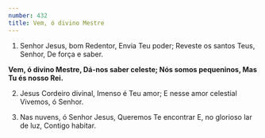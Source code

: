 ```yaml
---
number: 432
title: Vem, ó divino Mestre
---
```


1. Senhor Jesus, bom Redentor,
  Envia Teu poder;
  Reveste os santos Teus, Senhor,
  De força e saber.

  __Vem, ó divino Mestre,
  Dá-nos saber celeste;
  Nós somos pequeninos,
  Mas Tu és nosso Rei.__

2. Jesus Cordeiro divinal,
  Imenso é Teu amor;
  E nesse amor celestial
  Vivemos, ó Senhor.

3. Nas nuvens, ó Senhor Jesus,
  Queremos Te encontrar
  E, no glorioso lar de luz,
  Contigo habitar.
